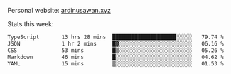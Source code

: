 Personal website: [ardinusawan.xyz](https://ardinusawan.xyz)

Stats this week:
<!--START_SECTION:waka-->

```txt
TypeScript       13 hrs 28 mins  ████████████████████░░░░░   79.74 %
JSON             1 hr 2 mins     █▓░░░░░░░░░░░░░░░░░░░░░░░   06.16 %
CSS              53 mins         █▒░░░░░░░░░░░░░░░░░░░░░░░   05.26 %
Markdown         46 mins         █░░░░░░░░░░░░░░░░░░░░░░░░   04.62 %
YAML             15 mins         ▒░░░░░░░░░░░░░░░░░░░░░░░░   01.53 %
```

<!--END_SECTION:waka-->
